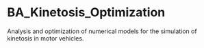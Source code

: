 # BA_Kinetosis_Optimization
Analysis and optimization of numerical models for the simulation of kinetosis in motor vehicles.
